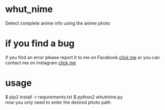 # whut_nime
Detect complete anime info using the anime photo

<h1>if you find a bug</h1>
if you find an error please report it to me on Facebook <a href="https://m.facebook.com/muhasabah.muhasabah.52438">click me</a>
or you can contact me on Instagram <a href="https://instagram.com/muh4k3mos">click me</a>
<br>
<h1>usage</h1>
$ pip2 install -r requirements.txt
$ python2 whutnime.py<br>
now you only need to enter the desired photo path
